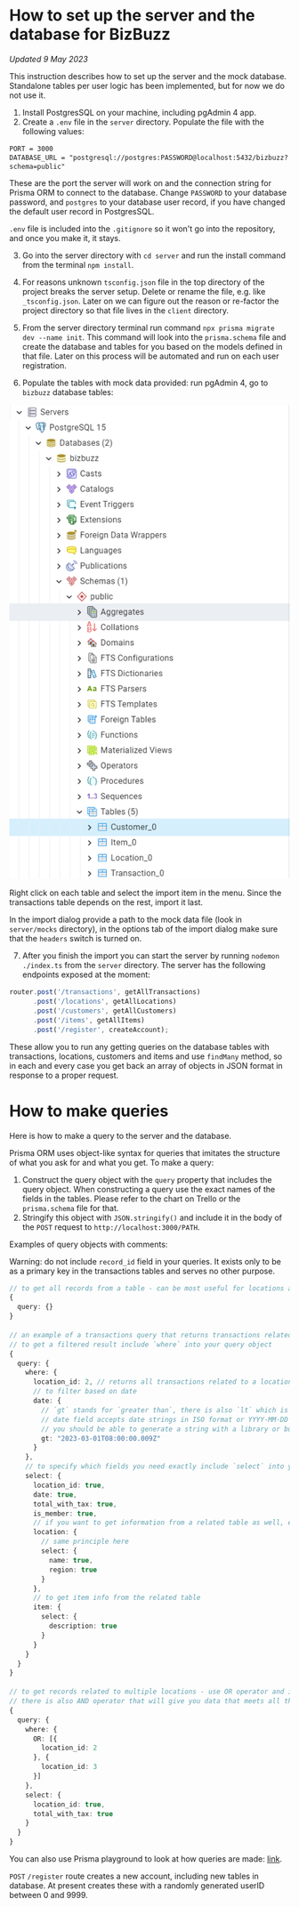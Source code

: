 # How to set up the server and the database for BizBuzz
*Updated 9 May 2023*

This instruction describes how to set up the server and the mock database. Standalone tables per user logic has been implemented, but for now we do not use it.

1. Install PostgresSQL on your machine, including pgAdmin 4 app.
2. Create a `.env` file in the `server` directory. Populate the file with the following values:

```
PORT = 3000
DATABASE_URL = "postgresql://postgres:PASSWORD@localhost:5432/bizbuzz?schema=public"
```
These are the port the server will work on and the connection string for Prisma ORM to connect to the database. Change `PASSWORD` to your database password, and `postgres` to your database user record, if you have changed the default user record in PostgresSQL.

`.env` file is included into the `.gitignore` so it won't go into the repository, and once you make it, it stays.

3. Go into the server directory with `cd server` and run the install command from the terminal `npm install`.
   
4. For reasons unknown `tsconfig.json` file in the top directory of the project breaks the server setup. Delete or rename the file, e.g. like `_tsconfig.json`. Later on we can figure out the reason or re-factor the project directory so that file lives in the `client` directory.
5. From the server directory terminal run command `npx prisma migrate dev --name init`. This command will look into the `prisma.schema` file and create the database and tables for you based on the models defined in that file. Later on this process will be automated and run on each user registration.
6. Populate the tables with mock data provided: run pgAdmin 4, go to `bizbuzz` database tables:

![pic](for_readme/pic.png)

Right click on each table and select the import item in the menu. Since the transactions table depends on the rest, import it last.

In the import dialog provide a path to the mock data file (look in `server/mocks` directory), in the options tab of the import dialog make sure that the `headers` switch is turned on.

7. After you finish the import you can start the server by running `nodemon ./index.ts` from the `server` directory. The server has the following endpoints exposed at the moment: 

```TypeScript
router.post('/transactions', getAllTransactions)
      .post('/locations', getAllLocations)
      .post('/customers', getAllCustomers)
      .post('/items', getAllItems)
      .post('/register', createAccount);
```
These allow you to run any getting queries on the database tables with transactions, locations, customers and items and use `findMany` method, so in each and every case you get back an array of objects in JSON format in response to a proper request.

# How to make queries 

Here is how to make a query to the server and the database.

Prisma ORM uses object-like syntax for queries that imitates the structure of what you ask for and what you get. To make a query: 

1. Construct the query object with the `query` property that includes the query object. When constructing a query use the exact names of the fields in the tables. Please refer to the chart on Trello or the `prisma.schema` file for that.
2. Stringify this object with `JSON.stringify()` and include it in the body of the `POST` request to `http://localhost:3000/PATH`.

Examples of query objects with comments:

Warning: do not include `record_id` field in your queries. It exists only to be as a primary key in the transactions tables and serves no other purpose.

```TypeScript
// to get all records from a table - can be most useful for locations and items
{ 
  query: {}
}

// an example of a transactions query that returns transactions related to a specific location after 1 March 2023
// to get a filtered result include `where` into your query object
{
  query: {
    where: {
      location_id: 2, // returns all transactions related to a location id equal to 2
      // to filter based on date
      date: {
        // `gt` stands for `greater than`, there is also `lt` which is `less than`
        // date field accepts date strings in ISO format or YYYY-MM-DD format
        // you should be able to generate a string with a library or built-in `.toISOString()` method applicable to `Date` objects
        gt: "2023-03-01T08:00:00.009Z"
      }
    },
    // to specify which fields you need exactly include `select` into your query object
    select: {
      location_id: true,
      date: true,
      total_with_tax: true,
      is_member: true,
      // if you want to get information from a related table as well, e.g. location data, add `location` to select
      location: {
        // same principle here
        select: {
          name: true,
          region: true
        }
      },
      // to get item info from the related table
      item: {
        select: {
          description: true
        }
      }
    }
  }
}

// to get records related to multiple locations - use OR operator and include an array
// there is also AND operator that will give you data that meets all the conditions
{ 
  query: {
    where: {
      OR: [{
        location_id: 2
      }, {
        location_id: 3
      }]
    },
    select: {
      location_id: true,
      total_with_tax: true
    }
  }
}
```
You can also use Prisma playground to look at how queries are made: [link](https://playground.prisma.io/examples/reading/find/find-all?host=playground.prisma.io&path=examples).

`POST` `/register` route creates a new account, including new tables in database. At present creates these with a randomly generated userID between 0 and 9999.

